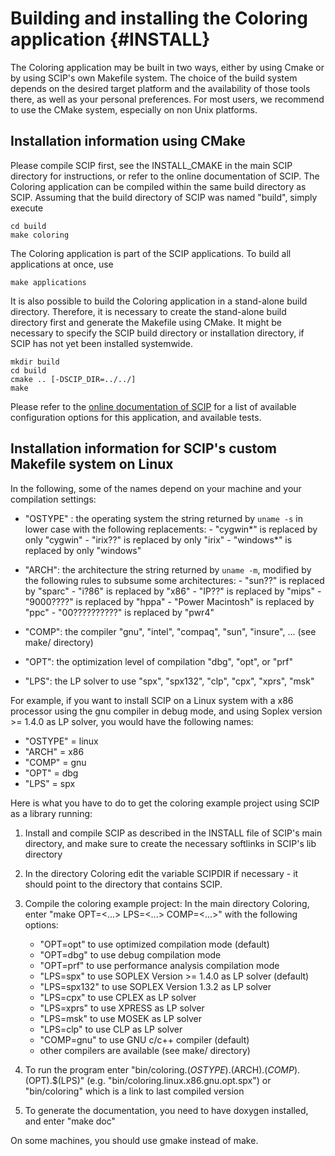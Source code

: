 Building and installing the Coloring application               {#INSTALL}
================================================

The Coloring application may be built in two ways, either by using Cmake
or by using SCIP's own Makefile system. The choice of the
build system depends on the desired target platform and the availability
of those tools there, as well as your personal preferences.
For most users, we recommend to use the CMake system, especially on
non Unix platforms.


Installation information using CMake
------------------------------------

Please compile SCIP first,
see the INSTALL_CMAKE in the main SCIP directory for instructions,
or refer to the online documentation of SCIP.
The Coloring application can be compiled within the same build directory
as SCIP. Assuming that the build directory of SCIP was named "build",
simply execute

```
cd build
make coloring
```

The Coloring application is part of the SCIP applications. To build all
applications at once, use

```
make applications
```

It is also possible to build the Coloring application in a stand-alone
build directory. Therefore, it is necessary to create the
stand-alone build directory first and generate the Makefile using
CMake. It might be necessary to specify the SCIP build directory
or installation directory, if SCIP has not yet been installed systemwide.

```
mkdir build
cd build
cmake .. [-DSCIP_DIR=../../]
make
```

Please refer to the [online documentation of SCIP](http://scip.zib.de/doc/html/CMAKE.php)
for a list of available
configuration options for this application, and available tests.



Installation information for SCIP's custom Makefile system on Linux
-------------------------------------------------------------------

In the following, some of the names depend on your machine and your
compilation settings:

- "OSTYPE" : the operating system
             the string returned by `uname -s` in lower case with the following
             replacements:
             - "cygwin*" is replaced by only "cygwin"
             - "irix??" is replaced by only "irix"
             - "windows*" is replaced by only "windows"

- "ARCH":   the architecture
             the string returned by `uname -m`, modified by the following
             rules to subsume some architectures:
              - "sun??" is replaced by "sparc"
              - "i?86" is replaced by "x86"
              - "IP??" is replaced by "mips"
              - "9000????" is replaced by "hppa"
              - "Power Macintosh" is replaced by "ppc"
              - "00??????????" is replaced by "pwr4"

- "COMP":   the compiler
             "gnu", "intel", "compaq", "sun", "insure", ... (see make/ directory)

- "OPT":    the optimization level of compilation
             "dbg", "opt", or "prf"

- "LPS":    the LP solver to use
             "spx", "spx132", "clp", "cpx", "xprs", "msk"

For example, if you want to install SCIP on a Linux system with a x86 processor
using the gnu compiler in debug mode, and using Soplex version >= 1.4.0
as LP solver, you would have the following names:
- "OSTYPE" = linux
- "ARCH"   = x86
- "COMP"   = gnu
- "OPT"    = dbg
- "LPS"    = spx

Here is what you have to do to get the coloring example project
using SCIP as a library running:

1. Install and compile SCIP as described in the INSTALL file of SCIP's main 
   directory, and make sure to create the necessary softlinks in SCIP's lib 
   directory

2. In the directory Coloring edit the variable SCIPDIR if necessary - it should
   point to the directory that contains SCIP.

3. Compile the coloring example project:
   In the main directory Coloring, enter "make OPT=<...> LPS=<...> COMP=<...>"
   with the following options:
   - "OPT=opt"       to use optimized compilation mode (default)
   - "OPT=dbg"       to use debug compilation mode
   - "OPT=prf"       to use performance analysis compilation mode
   - "LPS=spx"         to use SOPLEX Version >= 1.4.0 as LP solver (default)
   - "LPS=spx132"      to use SOPLEX Version 1.3.2 as LP solver
   - "LPS=cpx"         to use CPLEX as LP solver
   - "LPS=xprs"        to use XPRESS as LP solver
   - "LPS=msk"         to use MOSEK as LP solver
   - "LPS=clp"         to use CLP as LP solver
   - "COMP=gnu"      to use GNU c/c++ compiler (default)
   - other compilers are available (see make/ directory)

4. To run the program enter "bin/coloring.$(OSTYPE).$(ARCH).$(COMP).$(OPT).$(LPS)"
   (e.g. "bin/coloring.linux.x86.gnu.opt.spx") or "bin/coloring" which is a link
   to last compiled version

5. To generate the documentation, you need to have doxygen installed, and
   enter "make doc"

On some machines, you should use gmake instead of make.
